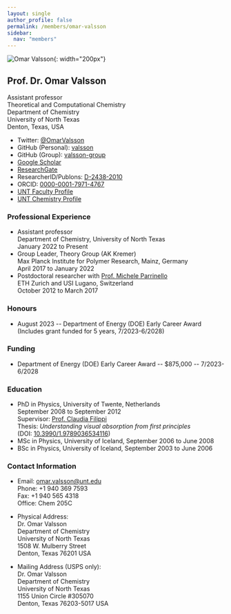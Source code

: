 ```yaml
---
layout: single
author_profile: false
permalink: /members/omar-valsson
sidebar:
  nav: "members"
---
```


![Omar Valsson]({{site.url}}/assets/images/OmarValsson.jpg){: width="200px"}

## Prof. Dr. Omar Valsson
Assistant professor  
Theoretical and Computational Chemistry  
Department of Chemistry  
University of North Texas  
Denton, Texas, USA  

* Twitter: [@OmarValsson](https://twitter.com/OmarValsson)  
* GitHub (Personal): [valsson](https://github.com/valsson)  
* GitHub (Group): [valsson-group](https://github.com/valsson-group)  
* [Google Scholar](https://scholar.google.nl/citations?user=hd8q6KgAAAAJhl=en)  
* [ResearchGate](https://www.researchgate.net/profile/Omar_Valsson2)  
* ResearcherID/Publons: [D-2438-2010](http://www.researcherid.com/rid/D-2438-2010)  
* ORCID: [0000-0001-7971-4767](http://orcid.org/0000-0001-7971-4767)  
* [UNT Faculty Profile](https://facultyinfo.unt.edu/faculty-profile?query=Omar+Valsson&type=name&profile=ov0060#fndtn-general-information)  
* [UNT Chemistry Profile](https://chemistry.unt.edu/people/omar-valsson)  

### Professional Experience
* Assistant professor  
  Department of Chemistry, University of North Texas  
  January 2022 to Present
* Group Leader, Theory Group (AK Kremer)  
  Max Planck Institute for Polymer Research, Mainz, Germany  
  April 2017 to January 2022
* Postdoctoral researcher with [Prof. Michele Parrinello](http://www.rgp.ethz.ch/)  
  ETH Zurich and USI Lugano, Switzerland  
  October 2012 to March 2017

### Honours  

* August 2023 -- Department of Energy (DOE) Early Career Award (Includes grant funded for 5 years, 7/2023-6/2028)

### Funding 

* Department of Energy (DOE) Early Career Award -- $875,000 -- 7/2023-6/2028

### Education
* PhD in Physics, University of Twente, Netherlands   
  September 2008 to September 2012  
  Supervisor: [Prof. Claudia Filippi](https://www.utwente.nl/tnw/ccp/people/academic-staff/claudia-filippi.html)  
  Thesis: *Understanding visual absorption from first principles*  
  (DOI: [10.3990/1.9789036534116](http://doi.org/10.3990/1.9789036534116))
* MSc in Physics, University of Iceland, September 2006 to June 2008
* BSc in Physics, University of Iceland, September 2003 to June 2006

### Contact Information
* Email: [omar.valsson@unt.edu](mailto:omar.valsson@unt.edu)  
  Phone: +1 940 369 7593  
  Fax: +1 940 565 4318  
  Office: Chem 205C  

* Physical Address:  
  Dr. Omar Valsson   
  Department of Chemistry  
  University of North Texas  
  1508 W. Mulberry Street  
  Denton, Texas 76201
  USA   

* Mailing Address (USPS only):  
  Dr. Omar Valsson    
  Department of Chemistry  
  University of North Texas  
  1155 Union Circle #305070  
  Denton, Texas 76203-5017
  USA  
